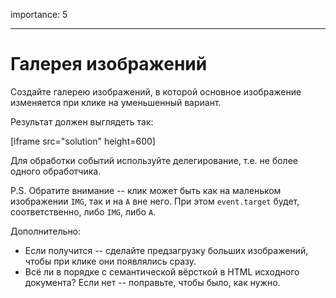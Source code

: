 importance: 5

---

# Галерея изображений

Создайте галерею изображений, в которой основное изображение изменяется при клике на уменьшенный вариант.

Результат должен выглядеть так:

[iframe src="solution" height=600]

Для обработки событий используйте делегирование, т.е. не более одного обработчика.

P.S. Обратите внимание -- клик может быть как на маленьком изображении `IMG`, так и на `A` вне него. При этом `event.target` будет, соответственно, либо `IMG`, либо `A`.

Дополнительно:

- Если получится -- сделайте предзагрузку больших изображений, чтобы при клике они появлялись сразу.
- Всё ли в порядке с семантической вёрсткой в HTML исходного документа? Если нет -- поправьте, чтобы было, как нужно.
